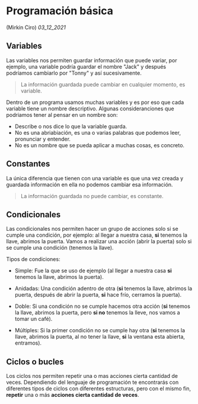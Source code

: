 # Programación básica
(Mirkin Ciro) *03_12_2021* 

## Variables

Las variables nos permiten guardar información que puede variar, por ejemplo, una variable podría guardar el nombre "Jack" y después podríamos cambiarlo por "Tonny" y así sucesivamente.

> La información guardada puede cambiar en cualquier momento, es variable.

Dentro de un programa usamos muchas variables y es por eso que cada variable tiene un nombre descriptivo. Algunas consideranciones que podriamos tener al pensar en un nombre son: 

* Describe o nos dice lo que la variable guarda.
* No es una abriabiación, es una o varias palabras que podemos leer, pronunciar y entender.
* No es un nombre que se pueda aplicar a muchas cosas, es concreto.

## Constantes

La única diferencia que tienen con una variable es que una vez creada y guardada información en ella no podemos cambiar esa información.

> La información guardada no puede cambiar, es constante.

## Condicionales

Las condicionales nos permiten hacer un grupo de acciones solo si se cumple una condición, por ejemplo: al llegar a nuestra casa, **si** tenemos la llave, abrimos la puerta. Vamos a realizar una acción (abrir la puerta) solo si se cumple una condición (tenemos la llave).

Tipos de condiciones:

* Simple: Fue la que se uso de ejemplo (al llegar a nuestra casa **si** tenemos la llave, abrimos la puerta).

* Anidadas: Una condición adentro de otra (**si** tenemos la llave, abrimos la puerta, después de abrir la puerta, **si** hace frío, cerramos la puerta). 

* Doble: Si una condición no se cumple hacemos otra acción (**si** tenemos la llave, abrimos la puerta, pero **si no** tenemos la lleve, nos vamos a tomar un café).

* Múltiples: Si la primer condición no se cumple hay otra (**si** tenemos la llave, abrimos la puerta, al no tener la llave, **si** la ventana esta abierta, entramos).

## Ciclos o bucles 

Los ciclos nos permiten repetir una o mas acciones cierta cantidad de veces. Dependiendo del lenguaje de programación te encontrarás con diferentes tipos de ciclos con diferentes estructuras, pero con el mismo fin, **repetir** una o más **acciones cierta cantidad de veces**.
